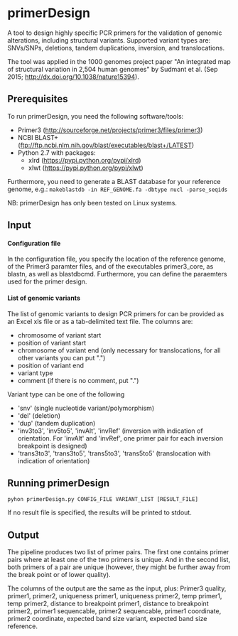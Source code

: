 primerDesign
============

A tool to design highly specific PCR primers for the validation of genomic alterations, including structural variants. Supported variant types are: SNVs/SNPs, deletions, tandem duplications, inversion, and translocations.

The tool was applied in the 1000 genomes project paper "An integrated map of structural variation in 2,504 human genomes" by Sudmant et al. (Sep 2015; http://dx.doi.org/10.1038/nature15394).


Prerequisites
-------------

To run primerDesign, you need the following software/tools:
* Primer3 (http://sourceforge.net/projects/primer3/files/primer3)
* NCBI BLAST+ (ftp://ftp.ncbi.nlm.nih.gov/blast/executables/blast+/LATEST)
* Python 2.7 with packages:
  * xlrd (https://pypi.python.org/pypi/xlrd)
  * xlwt (https://pypi.python.org/pypi/xlwt)


Furthermore, you need to generate a BLAST database for your reference genome, e.g.:
`makeblastdb -in REF_GENOME.fa -dbtype nucl -parse_seqids`


NB: primerDesign has only been tested on Linux systems.


Input
-----

#### Configuration file

In the configuration file, you specify the location of the reference genome, of the Primer3 paramter files, and of the executables primer3_core, as blastn, as well as blastdbcmd. Furthermore, you can define the paraemters used for the primer design.


#### List of genomic variants

The list of genomic variants to design PCR primers for can be provided as an Excel xls file or as a tab-delimited text file. The columns are:
* chromosome of variant start
* position of variant start
* chromosome of variant end (only necessary for translocations, for all other variants you can put ".")
* position of variant end
* variant type 
* comment (if there is no comment, put ".")

Variant type can be one of the following
* 'snv' (single nucleotide variant/polymorphism)
* 'del' (deletion)
* 'dup' (tandem duplication)
* 'inv3to3', 'inv5to5', 'invAlt', 'invRef' (inversion with indication of orientation. For 'invAlt' and 'invRef', one primer pair for each inversion breakpoint is designed)
* 'trans3to3', 'trans3to5', 'trans5to3', 'trans5to5' (translocation with indication of orientation)


Running primerDesign
----------------------

`pyhon primerDesign.py CONFIG_FILE VARIANT_LIST [RESULT_FILE]`

If no result file is specified, the results will be printed to stdout.


Output
------

The pipeline produces two list of primer pairs. The first one contains primer pairs where at least one of the two primers is unique. And in the second list, both primers of a pair are unique (however, they might be further away from the break point or of lower quality).

The columns of the output are the same as the input, plus:
Primer3 quality, primer1, primer2, uniqueness primer1, uniqueness primer2, temp primer1, temp primer2, distance to breakpoint primer1, distance to breakpoint primer2, primer1 sequencable, primer2 sequencable, primer1 coordinate, primer2 coordinate, expected band size variant, expected band size reference.



